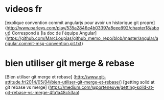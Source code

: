 videos fr
=========
[explique convention commit angularjs pour avoir un historique git propre] (http://www.parleys.com/play/535a2846e4b03397a8eee892/chapter18/about)
Correspond à [la doc de l'équipe Angular] (https://github.com/MarcLoupias/github_memo_repo/blob/master/angular/angular.commit-msg-convention.git.txt)

bien utiliser git merge & rebase
================================
[Bien utiliser git merge et rebase] (http://www.git-attitude.fr/2014/05/04/bien-utiliser-git-merge-et-rebase/)
[getting solid at git rebase vs merge] (https://medium.com/@porteneuve/getting-solid-at-git-rebase-vs-merge-4fa1a48c53aa)
